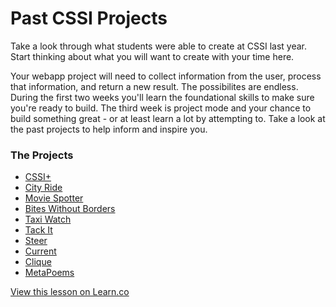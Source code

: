 # Past CSSI Projects

Take a look through what students were able to create at CSSI last year. Start thinking about what you will want to create with your time here. 

Your webapp project will need to collect information from the user, process that information, and return a new result. The possibilites are endless. During the first two weeks you'll learn the foundational skills to make sure you're ready to build. The third week is project mode and your chance to build something great - or at least learn a lot by attempting to. Take a look at the past projects to help inform and inspire you. 

### The Projects
* [CSSI+](https://cssiplus.appspot.com/)
* [City Ride](https://cityride-co.appspot.com)
* [Movie Spotter](https://movie-spotter.appspot.com)
* [Bites Without Borders](https://bites-without-borders.appspot.com/)
* [Taxi Watch](https://taxi-watch.appspot.com/)
* [Tack It](https://tack-it.appspot.com)
* [Steer](https://steer-cssi.appspot.com)
* [Current](https://currentcssi.appspot.com)
* [Clique](https://clique-cssi.appspot.com)
* [MetaPoems](https://metapoems.appspot.com)

<a href='https://learn.co/lessons/cssi-0-past-projects' data-visibility='hidden'>View this lesson on Learn.co</a>
